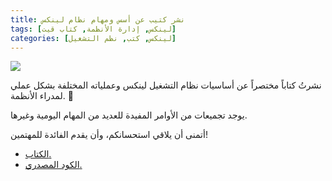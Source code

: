```yaml
---
title: نشر كتيب عن أسس ومهام نظام لينكس
tags: [لينكس, إدارة الأنظمة, كتاب قيت]
categories: [لينكس, كتب, نظم التشغيل]
---
```


<img src="{{ site.baseurl_root }}/public/images/linux-book.png" class="post-image resize-md center-image" />

نشرتُ كتاباً مختصراً عن أساسيات نظام التشغيل لينكس وعملياته المختلفة بشكل عملي لمدراء الأنظمة. 📕

يوجد تجميعات من الأوامر المفيدة للعديد من المهام اليومية وغيرها.

أتمنى أن يلاقي استحسانكم، وأن يقدم الفائدة للمهتمين!

- [الكتاب.](https://abarrak.gitbook.io/linux-sysops-handbook)
- [الكود المصدري.](https://github.com/abarrak/linux-sysops-handbook)

